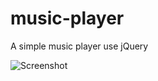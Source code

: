 # music-player
A simple music player use jQuery

![Screenshot](https://user-images.githubusercontent.com/63899044/179433402-ab86fa83-3dfc-44b4-84a3-e00b7549720b.png)

